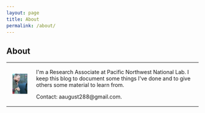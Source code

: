 ```yaml
---
layout: page
title: About
permalink: /about/
---
```


## About

<table>
  <tr>
    <td>
    <p align="center"> <img src="me.jpg" width="70%" height="70%"> </p>
    </td>
    <td class="full">
    <p>I'm a Research Associate at Pacific Northwest National Lab.  I keep this blog to document some things I've done and to give others some material to learn from.</p>
    <p>
    Contact: aaugust288@gmail.com. <br />
    </p>
    </td>
  </tr>
</table>
